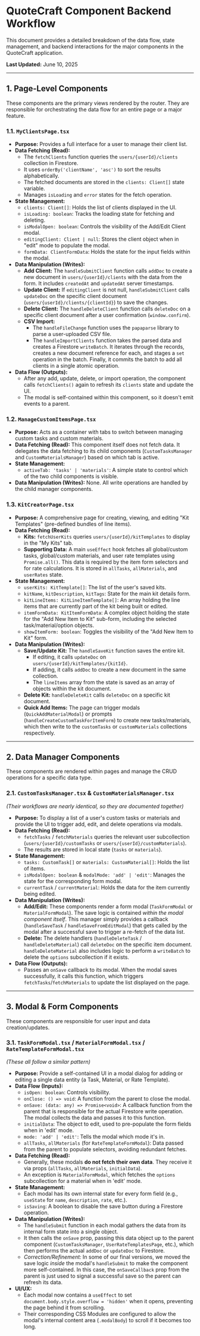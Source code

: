 # QuoteCraft Component Backend Workflow

This document provides a detailed breakdown of the data flow, state management, and backend interactions for the major components in the QuoteCraft application.

**Last Updated:** June 10, 2025

---

## 1. Page-Level Components

These components are the primary views rendered by the router. They are responsible for orchestrating the data flow for an entire page or a major feature.

### 1.1. `MyClientsPage.tsx`

* **Purpose:** Provides a full interface for a user to manage their client list.
* **Data Fetching (Read):**
    * The `fetchClients` function queries the `users/{userId}/clients` collection in Firestore.
    * It uses `orderBy('clientName', 'asc')` to sort the results alphabetically.
    * The fetched documents are stored in the `clients: Client[]` state variable.
    * Manages `isLoading` and `error` states for the fetch operation.
* **State Management:**
    * `clients: Client[]`: Holds the list of clients displayed in the UI.
    * `isLoading: boolean`: Tracks the loading state for fetching and deleting.
    * `isModalOpen: boolean`: Controls the visibility of the Add/Edit Client modal.
    * `editingClient: Client | null`: Stores the client object when in "edit" mode to populate the modal.
    * `formData: ClientFormData`: Holds the state for the input fields within the modal.
* **Data Manipulation (Writes):**
    * **Add Client:** The `handleSubmitClient` function calls `addDoc` to create a new document in `users/{userId}/clients` with the data from the form. It includes `createdAt` and `updatedAt` server timestamps.
    * **Update Client:** If `editingClient` is not null, `handleSubmitClient` calls `updateDoc` on the specific client document (`users/{userId}/clients/{clientId}`) to save the changes.
    * **Delete Client:** The `handleDeleteClient` function calls `deleteDoc` on a specific client document after a user confirmation (`window.confirm`).
    * **CSV Import:**
        * The `handleFileChange` function uses the `papaparse` library to parse a user-uploaded CSV file.
        * The `handleImportClients` function takes the parsed data and creates a Firestore `writeBatch`. It iterates through the records, creates a new document reference for each, and stages a `set` operation in the batch. Finally, it commits the batch to add all clients in a single atomic operation.
* **Data Flow (Outputs):**
    * After any add, update, delete, or import operation, the component calls `fetchClients()` again to refresh its `clients` state and update the UI.
    * The modal is self-contained within this component, so it doesn't emit events to a parent.

### 1.2. `ManageCustomItemsPage.tsx`

* **Purpose:** Acts as a container with tabs to switch between managing custom tasks and custom materials.
* **Data Fetching (Read):** This component itself does not fetch data. It delegates the data fetching to its child components (`CustomTasksManager` and `CustomMaterialsManager`) based on which tab is active.
* **State Management:**
    * `activeTab: 'tasks' | 'materials'`: A simple state to control which of the two child components is visible.
* **Data Manipulation (Writes):** None. All write operations are handled by the child manager components.

### 1.3. `KitCreatorPage.tsx`

* **Purpose:** A comprehensive page for creating, viewing, and editing "Kit Templates" (pre-defined bundles of line items).
* **Data Fetching (Read):**
    * **Kits:** `fetchUserKits` queries `users/{userId}/kitTemplates` to display in the "My Kits" tab.
    * **Supporting Data:** A main `useEffect` hook fetches all global/custom tasks, global/custom materials, and user rate templates using `Promise.all()`. This data is required by the item form selectors and for rate calculations. It is stored in `allTasks`, `allMaterials`, and `userRates` state.
* **State Management:**
    * `userKits: KitTemplate[]`: The list of the user's saved kits.
    * `kitName`, `kitDescription`, `kitTags`: State for the main kit details form.
    * `kitLineItems: KitLineItemTemplate[]`: An array holding the line items that are currently part of the kit being built or edited.
    * `itemFormData: KitItemFormData`: A complex object holding the state for the "Add New Item to Kit" sub-form, including the selected task/material/option objects.
    * `showItemForm: boolean`: Toggles the visibility of the "Add New Item to Kit" form.
* **Data Manipulation (Writes):**
    * **Save/Update Kit:** The `handleSaveKit` function saves the entire kit.
        * If editing, it calls `updateDoc` on `users/{userId}/kitTemplates/{kitId}`.
        * If adding, it calls `addDoc` to create a new document in the same collection.
        * The `lineItems` array from the state is saved as an array of objects within the kit document.
    * **Delete Kit:** `handleDeleteKit` calls `deleteDoc` on a specific kit document.
    * **Quick Add Items:** The page can trigger modals (`QuickAddMaterialModal`) or prompts (`handleCreateCustomTaskForItemForm`) to create new tasks/materials, which then write to the `customTasks` or `customMaterials` collections respectively.

---

## 2. Data Manager Components

These components are rendered within pages and manage the CRUD operations for a specific data type.

### 2.1. `CustomTasksManager.tsx` & `CustomMaterialsManager.tsx`

*(Their workflows are nearly identical, so they are documented together)*

* **Purpose:** To display a list of a user's custom tasks or materials and provide the UI to trigger add, edit, and delete operations via modals.
* **Data Fetching (Read):**
    * `fetchTasks` / `fetchMaterials` queries the relevant user subcollection (`users/{userId}/customTasks` or `users/{userId}/customMaterials`).
    * The results are stored in local state (`tasks` or `materials`).
* **State Management:**
    * `tasks: CustomTask[]` or `materials: CustomMaterial[]`: Holds the list of items.
    * `isModalOpen: boolean` & `modalMode: 'add' | 'edit'`: Manages the state for the corresponding form modal.
    * `currentTask` / `currentMaterial`: Holds the data for the item currently being edited.
* **Data Manipulation (Writes):**
    * **Add/Edit:** These components render a form modal (`TaskFormModal` or `MaterialFormModal`). The save logic is contained *within the modal component itself*. This manager simply provides a callback (`handleSaveTask` / `handleSaveFromEditModal`) that gets called by the modal after a successful save to trigger a re-fetch of the data list.
    * **Delete:** The delete handlers (`handleDeleteTask` / `handleDeleteMaterial`) call `deleteDoc` on the specific item document. `handleDeleteMaterial` also includes logic to perform a `writeBatch` to delete the `options` subcollection if it exists.
* **Data Flow (Outputs):**
    * Passes an `onSave` callback to its modal. When the modal saves successfully, it calls this function, which triggers `fetchTasks`/`fetchMaterials` to update the list displayed on the page.

---

## 3. Modal & Form Components

These components are responsible for user input and data creation/updates.

### 3.1. `TaskFormModal.tsx` / `MaterialFormModal.tsx` / `RateTemplateFormModal.tsx`

*(These all follow a similar pattern)*

* **Purpose:** Provide a self-contained UI in a modal dialog for adding or editing a single data entity (a Task, Material, or Rate Template).
* **Data Flow (Inputs):**
    * `isOpen: boolean`: Controls visibility.
    * `onClose: () => void`: A function from the parent to close the modal.
    * `onSave: (data: any) => Promise<void>`: A callback function from the parent that is responsible for the actual Firestore write operation. The modal collects the data and passes it to this function.
    * `initialData`: The object to edit, used to pre-populate the form fields when in 'edit' mode.
    * `mode: 'add' | 'edit'`: Tells the modal which mode it's in.
    * `allTasks`, `allMaterials` (for `RateTemplateFormModal`): Data passed from the parent to populate selectors, avoiding redundant fetches.
* **Data Fetching (Read):**
    * Generally, these modals **do not fetch their own data**. They receive it via props (`allTasks`, `allMaterials`, `initialData`).
    * An exception is `MaterialFormModal`, which fetches the `options` subcollection for a material when in 'edit' mode.
* **State Management:**
    * Each modal has its own internal state for every form field (e.g., `useState` for `name`, `description`, `rate`, etc.).
    * `isSaving`: A boolean to disable the save button during a Firestore operation.
* **Data Manipulation (Writes):**
    * The `handleSubmit` function in each modal gathers the data from its internal form state into a single object.
    * It then calls the `onSave` prop, passing this data object up to the parent component (`CustomTasksManager`, `UserRateTemplatesPage`, etc.), which then performs the actual `addDoc` or `updateDoc` to Firestore.
    * *Correction/Refinement:* In some of our final versions, we moved the save logic *inside* the modal's `handleSubmit` to make the component more self-contained. In this case, the `onSaveCallback` prop from the parent is just used to signal a successful save so the parent can refresh its data.
* **UI/UX:**
    * Each modal now contains a `useEffect` to set `document.body.style.overflow = 'hidden'` when it opens, preventing the page behind it from scrolling.
    * Their corresponding CSS Modules are configured to allow the modal's internal content area (`.modalBody`) to scroll if it becomes too long.